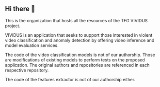 ## Hi there 👋

This is the organization that hosts all the resources of the TFG VIVIDUS project.

VIVIDUS is an application that seeks to support those interested in violent video classification and anomaly detection by offering video inference and model evaluation services.

The code of the video classification models is not of our authorship. Those are modifications of existing models to perform tests on the proposed application. The original authors and repositories are referenced in each respective repository.

The code of the features extractor is not of our authorship either.
